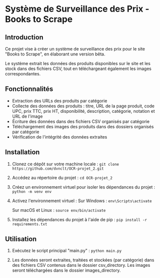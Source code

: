 # Système de Surveillance des Prix - Books to Scrape

## Introduction

Ce projet vise à créer un système de surveillance des prix pour le site "Books to Scrape", en élaborant une version bêta. 

Le système extrait les données des produits disponibles sur le site et les stock dans des fichiers CSV, tout en téléchargeant également les images correspondantes.


## Fonctionnalités

- Extraction des URLs des produits par catégorie
- Collecte des données des produits : titre, URL de la page produit, code UPC, prix TTC, prix HT, disponibilité, description, catégorie, notation et URL de l'image
- Écriture des données dans des fichiers CSV organisés par catégorie
- Téléchargement des images des produits dans des dossiers organisés par catégorie
- Vérification de l'intégrité des données extraites


## Installation

1. Clonez ce dépôt sur votre machine locale :
```git clone https://github.com/dvnclt/OCR-projet_2.git```

2. Accédez au répertoire du projet :
```cd OCR-projet_2```

3. Créez un environnement virtuel pour isoler les dépendances du projet :
```python -m venv env```

4. Activez l'environnement virtuel :
   Sur Windows :
   ```env\Scripts\activate```

   Sur macOS et Linux :
   ```source env/bin/activate```

5. Installez les dépendances du projet à l'aide de pip :
```pip install -r requirements.txt```

   
## Utilisation

1. Exécutez le script principal "main.py" :
   ```python main.py```

2. Les données seront extraites, traitées et stockées (par catégorie) dans des fichiers CSV contenus dans le dossier csv_directory.
   Les images seront téléchargées dans le dossier images_directory.
